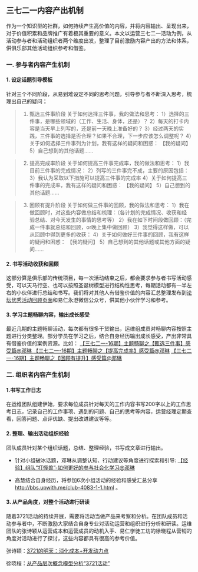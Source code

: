 


## 三七二一内容产出机制

作为一个知识型的社群，如何持续产生高价值的内容，并将内容输出、呈现出来，对于价值积累和品牌推广有着极其重要的意义。本文以运营三七二一活动为例，从活动参与者和活动组织者两个维度出发，整理了目前激励内容产出的方法和体系，供俱乐部其他活动组织参考和借鉴。

### 一. 参与者内容产生机制

#### 1. 设定话题引导模板

针对三个不同阶段，从易到难设定不同的思考问题，引导参与者不断深入思考，梳理出自己的疑问；

> 1. 甄选三件事阶段
关于如何选择三件事，我的做法和思考：
1）选择的三件事，是哪些领域的（工作、生活、身体，还是）？
2）每天的打卡内容是当天早上列写的，还是前一天晚上准备好的？
3）经过两天的实践，三件事的选择是否合理？如果不合理，下一步应该怎么调整呢？
4）关于如何选择三件事列为计划，我有这样的疑问和困惑：
【我的疑问】
5）自己想到的其他话题……


> 2. 提高完成率阶段
关于如何提高三件事完成率，我的做法和思考：
1）我目前三件事的完成情况：
2）列写的三件事完不成，主要的原因包括：
3）我认为采取以下措施可以提高三件事的完成率
4）关于如何提高三件事的完成率，我有这样的疑问和困惑：
【我的疑问】
5）自己想到的其他话题……


> 3. 回顾有提升阶段
关于如何做三件事的回顾，我的做法和思考：
1）我在做回顾时，对这些内容做总结和梳理：（各计划的完成情况、收获和经验总结、对今天发生的事情的思考等）
2）我在如下时间段做回顾：（完成一件事就总结和回顾，or晚上集中做回顾）
3）我觉得这样做，可以从回顾中得到更多的收获：
4）关于如何做好三件事的回顾，我有这样的疑问和困惑：
【我的疑问】
5）自己想到的其他话题或其他方面的疑问……

#### 2. 书写活动收获和回顾

这部分算是俱乐部的传统项目，每一次活动结束之后，都会要求参与者书写活动感受，可以天马行空、也可以按照圣诞树模型进行结构性思考，每期活动都有一半左右的小伙伴进行总结和书写。我们将对其他人有借鉴价值的内容汇总整理发布到[论坛优秀活动回顾页面](http://bbs.upwith.me/forum-3304-1-1.html  )和易仁永澄微信公众号，供其他小伙伴学习和参考。

#### 3. 学习主题畅聊内容，输出成长感受

最近几期的主题畅聊活动，每次都有很多干货输出，运维组成员对畅聊内容按照主题进行分类整理。部分学员在学习之后，结合自身经历输出成长感受，产出非常具有借鉴价值的案例资源。比如：
[【三七二一-16期】主题畅聊之【甄选三件事】感受篇@邓琳 ](http://bbs.upwith.me/forum-4100-1-1.html  )
[【三七二一-16期】主题畅聊之【提高完成率】感受篇@邓琳](http://bbs.upwith.me/forum-4126-1-1.html  )
[【三七二一-16期】主题畅聊之【回顾有提升】感受篇@邓琳](http://bbs.upwith.me/forum-4127-1-1.html  )


### 二. 组织者内容产生机制

#### 1.书写工作日志

在运维团队组建伊始，要求每位成员针对每天的工作内容书写200字以上的工作思考日志，记录自己的工作事项、遇到的问题、自己的思考等内容，运营经理定期查看，回答问题、点评优缺、提出改进建议等等。


#### 2. 整理、输出活动组织经验

团队成员针对某个组织话题，总结、整理经验，书写成文章进行输出。

* 针对小组破冰话题，邓琳从调整认知、行动建议等角度进行探索和引导:
[【经验】组队“打怪兽”-如何更好的参与社会化学习@邓琳](http://bbs.upwith.me/club-4186-1-1.html)

* 高慧结合自身经历，将参加6次小组活动的经验和感受汇总分享 http://bbs.upwith.me/club-4083-1-1.html  。


#### 3. 从产品角度，对整个活动进行研读

随着3721活动的持续开展，需要将活动当做产品来考察和分析。在团队成员和活动参与者中，不断激励大家结合自身专业对活动运营和组织进行分析和研读。运维团队的张诗颖从运营成本和运营成员的动机入手、易仁学徒工坊的徐晓程从营销的角度对活动进行了探讨，这些内容都具有很高的参考价值。

张诗颖：[3721的明天：消化成本+开发动力点](http://www.jianshu.com/p/6bcda741d646  )

徐晓程：[从产品层次概念模型分析“3721活动”](http://www.jianshu.com/p/f07b437ed40c)


